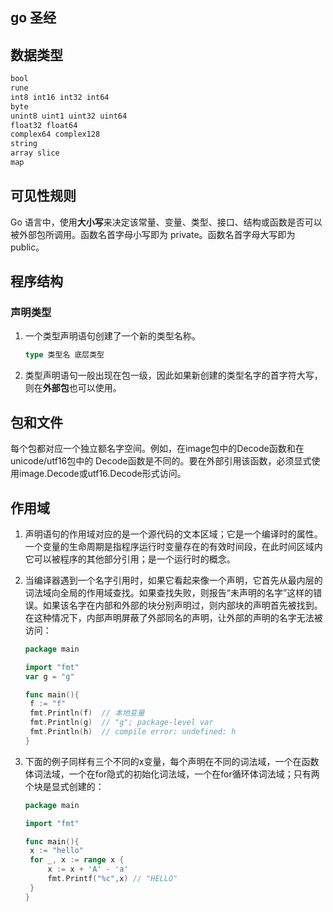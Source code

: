 ## go 圣经

## 数据类型

```html
bool
rune
int8 int16 int32 int64
byte
unint8 uint1 uint32 uint64
float32 float64
complex64 complex128
string
array slice
map
```

## 可见性规则

Go 语言中，使用**大小写**来决定该常量、变量、类型、接口、结构或函数是否可以被外部包所调用。函数名首字母小写即为 private。函数名首字母大写即为 public。

## 程序结构

###  声明类型

1. 一个类型声明语句创建了一个新的类型名称。

   ```go
   type 类型名 底层类型
   ```

2. 类型声明语句一般出现在包一级，因此如果新创建的类型名字的首字符大写，则在**外部包**也可以使用。

 ## 包和文件

每个包都对应一个独立额名字空间。例如，在image包中的Decode函数和在unicode/utf16包中的 Decode函数是不同的。要在外部引用该函数，必须显式使用image.Decode或utf16.Decode形式访问。

## 作用域

1. 声明语句的作用域对应的是一个源代码的文本区域；它是一个编译时的属性。一个变量的生命周期是指程序运行时变量存在的有效时间段，在此时间区域内它可以被程序的其他部分引用；是一个运行时的概念。

2. 当编译器遇到一个名字引用时，如果它看起来像一个声明，它首先从最内层的词法域向全局的作用域查找。如果查找失败，则报告“未声明的名字”这样的错误。如果该名字在内部和外部的块分别声明过，则内部块的声明首先被找到。在这种情况下，内部声明屏蔽了外部同名的声明，让外部的声明的名字无法被访问：

   ```go
   package main
   
   import "fmt"
   var g = "g"
   
   func main(){
   	f := "f"
   	fmt.Println(f)	// 本地变量
   	fmt.Println(g)	// "g"; package-level var
   	fmt.Println(h)	// compile error: undefined: h
   }
   ```

3. 下面的例子同样有三个不同的x变量，每个声明在不同的词法域，一个在函数体词法域，一个在for隐式的初始化词法域，一个在for循环体词法域；只有两个块是显式创建的：

   ```go
   package main
   
   import "fmt"
   
   func main(){
   	x := "hello"
   	for _, x := range x {
   		x := x + 'A' - 'a'
   		fmt.Printf("%c",x) // "HELLO"
   	}
   }
   ```



